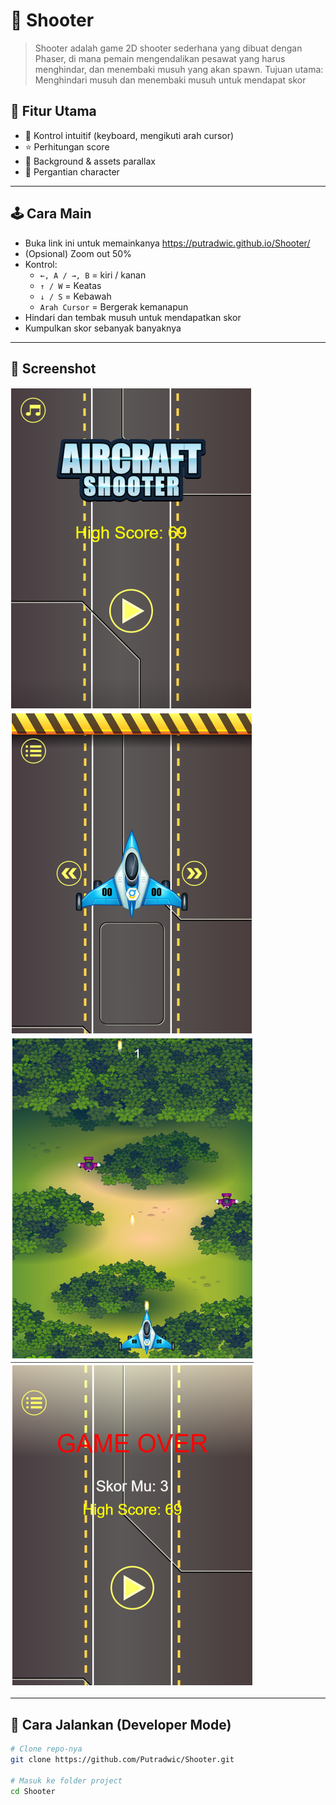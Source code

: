 # 🔫 Shooter

> Shooter adalah game 2D shooter sederhana yang dibuat dengan Phaser, di mana pemain mengendalikan pesawat yang harus menghindar, dan menembaki musuh yang akan spawn. Tujuan utama: Menghindari musuh dan menembaki musuh untuk mendapat skor


## 🧠 Fitur Utama

- 🎯 Kontrol intuitif (keyboard, mengikuti arah cursor)
- ⭐ Perhitungan score
- 🎨 Background & assets parallax
- 🛬 Pergantian character

---

## 🕹️ Cara Main

- Buka link ini untuk memainkanya https://putradwic.github.io/Shooter/
- (Opsional) Zoom out 50%
- Kontrol:
    - `←, A / →, B` = kiri / kanan  
    - `↑ / W` = Keatas 
    - `↓ / S` = Kebawah 
    - `Arah Cursor` = Bergerak kemanapun
- Hindari dan tembak musuh untuk mendapatkan skor
- Kumpulkan skor sebanyak banyaknya 

---

## 📸 Screenshot

![Screenshot Gameplay](/Screenshot/1.png)
![Screenshot Gameplay](/Screenshot/2.png)
![Screenshot Gameplay](/Screenshot/3.png)
![Screenshot Gameplay](/Screenshot/4.png)


---

## 🚀 Cara Jalankan (Developer Mode)

```bash
# Clone repo-nya
git clone https://github.com/Putradwic/Shooter.git

# Masuk ke folder project
cd Shooter
